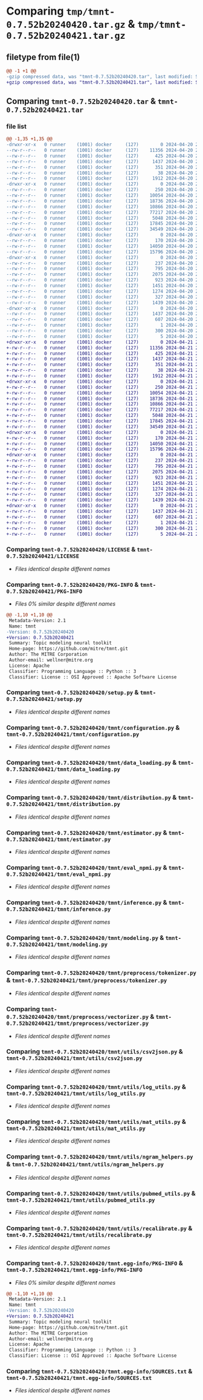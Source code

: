 # Comparing `tmp/tmnt-0.7.52b20240420.tar.gz` & `tmp/tmnt-0.7.52b20240421.tar.gz`

## filetype from file(1)

```diff
@@ -1 +1 @@
-gzip compressed data, was "tmnt-0.7.52b20240420.tar", last modified: Sat Apr 20 23:04:57 2024, max compression
+gzip compressed data, was "tmnt-0.7.52b20240421.tar", last modified: Sun Apr 21 23:04:41 2024, max compression
```

## Comparing `tmnt-0.7.52b20240420.tar` & `tmnt-0.7.52b20240421.tar`

### file list

```diff
@@ -1,35 +1,35 @@
-drwxr-xr-x   0 runner    (1001) docker     (127)        0 2024-04-20 23:04:57.938489 tmnt-0.7.52b20240420/
--rw-r--r--   0 runner    (1001) docker     (127)    11356 2024-04-20 23:04:49.000000 tmnt-0.7.52b20240420/LICENSE
--rw-r--r--   0 runner    (1001) docker     (127)      425 2024-04-20 23:04:49.000000 tmnt-0.7.52b20240420/NOTICE
--rw-r--r--   0 runner    (1001) docker     (127)     1437 2024-04-20 23:04:57.938489 tmnt-0.7.52b20240420/PKG-INFO
--rw-r--r--   0 runner    (1001) docker     (127)      351 2024-04-20 23:04:49.000000 tmnt-0.7.52b20240420/README.md
--rw-r--r--   0 runner    (1001) docker     (127)       38 2024-04-20 23:04:57.938489 tmnt-0.7.52b20240420/setup.cfg
--rw-r--r--   0 runner    (1001) docker     (127)     1912 2024-04-20 23:04:49.000000 tmnt-0.7.52b20240420/setup.py
-drwxr-xr-x   0 runner    (1001) docker     (127)        0 2024-04-20 23:04:57.934489 tmnt-0.7.52b20240420/tmnt/
--rw-r--r--   0 runner    (1001) docker     (127)      250 2024-04-20 23:04:49.000000 tmnt-0.7.52b20240420/tmnt/__init__.py
--rw-r--r--   0 runner    (1001) docker     (127)    10054 2024-04-20 23:04:49.000000 tmnt-0.7.52b20240420/tmnt/configuration.py
--rw-r--r--   0 runner    (1001) docker     (127)    18736 2024-04-20 23:04:49.000000 tmnt-0.7.52b20240420/tmnt/data_loading.py
--rw-r--r--   0 runner    (1001) docker     (127)    10866 2024-04-20 23:04:49.000000 tmnt-0.7.52b20240420/tmnt/distribution.py
--rw-r--r--   0 runner    (1001) docker     (127)    77217 2024-04-20 23:04:49.000000 tmnt-0.7.52b20240420/tmnt/estimator.py
--rw-r--r--   0 runner    (1001) docker     (127)     5048 2024-04-20 23:04:49.000000 tmnt-0.7.52b20240420/tmnt/eval_npmi.py
--rw-r--r--   0 runner    (1001) docker     (127)    17845 2024-04-20 23:04:49.000000 tmnt-0.7.52b20240420/tmnt/inference.py
--rw-r--r--   0 runner    (1001) docker     (127)    34549 2024-04-20 23:04:49.000000 tmnt-0.7.52b20240420/tmnt/modeling.py
-drwxr-xr-x   0 runner    (1001) docker     (127)        0 2024-04-20 23:04:57.938489 tmnt-0.7.52b20240420/tmnt/preprocess/
--rw-r--r--   0 runner    (1001) docker     (127)      170 2024-04-20 23:04:49.000000 tmnt-0.7.52b20240420/tmnt/preprocess/__init__.py
--rw-r--r--   0 runner    (1001) docker     (127)    14050 2024-04-20 23:04:49.000000 tmnt-0.7.52b20240420/tmnt/preprocess/tokenizer.py
--rw-r--r--   0 runner    (1001) docker     (127)    15796 2024-04-20 23:04:49.000000 tmnt-0.7.52b20240420/tmnt/preprocess/vectorizer.py
-drwxr-xr-x   0 runner    (1001) docker     (127)        0 2024-04-20 23:04:57.938489 tmnt-0.7.52b20240420/tmnt/utils/
--rw-r--r--   0 runner    (1001) docker     (127)      237 2024-04-20 23:04:49.000000 tmnt-0.7.52b20240420/tmnt/utils/__init__.py
--rw-r--r--   0 runner    (1001) docker     (127)      795 2024-04-20 23:04:49.000000 tmnt-0.7.52b20240420/tmnt/utils/csv2json.py
--rw-r--r--   0 runner    (1001) docker     (127)     2075 2024-04-20 23:04:49.000000 tmnt-0.7.52b20240420/tmnt/utils/log_utils.py
--rw-r--r--   0 runner    (1001) docker     (127)      923 2024-04-20 23:04:49.000000 tmnt-0.7.52b20240420/tmnt/utils/mat_utils.py
--rw-r--r--   0 runner    (1001) docker     (127)     1451 2024-04-20 23:04:49.000000 tmnt-0.7.52b20240420/tmnt/utils/ngram_helpers.py
--rw-r--r--   0 runner    (1001) docker     (127)     1274 2024-04-20 23:04:49.000000 tmnt-0.7.52b20240420/tmnt/utils/pubmed_utils.py
--rw-r--r--   0 runner    (1001) docker     (127)      327 2024-04-20 23:04:49.000000 tmnt-0.7.52b20240420/tmnt/utils/random.py
--rw-r--r--   0 runner    (1001) docker     (127)     1439 2024-04-20 23:04:49.000000 tmnt-0.7.52b20240420/tmnt/utils/recalibrate.py
-drwxr-xr-x   0 runner    (1001) docker     (127)        0 2024-04-20 23:04:57.938489 tmnt-0.7.52b20240420/tmnt.egg-info/
--rw-r--r--   0 runner    (1001) docker     (127)     1437 2024-04-20 23:04:57.000000 tmnt-0.7.52b20240420/tmnt.egg-info/PKG-INFO
--rw-r--r--   0 runner    (1001) docker     (127)      607 2024-04-20 23:04:57.000000 tmnt-0.7.52b20240420/tmnt.egg-info/SOURCES.txt
--rw-r--r--   0 runner    (1001) docker     (127)        1 2024-04-20 23:04:57.000000 tmnt-0.7.52b20240420/tmnt.egg-info/dependency_links.txt
--rw-r--r--   0 runner    (1001) docker     (127)      300 2024-04-20 23:04:57.000000 tmnt-0.7.52b20240420/tmnt.egg-info/requires.txt
--rw-r--r--   0 runner    (1001) docker     (127)        5 2024-04-20 23:04:57.000000 tmnt-0.7.52b20240420/tmnt.egg-info/top_level.txt
+drwxr-xr-x   0 runner    (1001) docker     (127)        0 2024-04-21 23:04:41.290698 tmnt-0.7.52b20240421/
+-rw-r--r--   0 runner    (1001) docker     (127)    11356 2024-04-21 23:04:31.000000 tmnt-0.7.52b20240421/LICENSE
+-rw-r--r--   0 runner    (1001) docker     (127)      425 2024-04-21 23:04:31.000000 tmnt-0.7.52b20240421/NOTICE
+-rw-r--r--   0 runner    (1001) docker     (127)     1437 2024-04-21 23:04:41.290698 tmnt-0.7.52b20240421/PKG-INFO
+-rw-r--r--   0 runner    (1001) docker     (127)      351 2024-04-21 23:04:31.000000 tmnt-0.7.52b20240421/README.md
+-rw-r--r--   0 runner    (1001) docker     (127)       38 2024-04-21 23:04:41.290698 tmnt-0.7.52b20240421/setup.cfg
+-rw-r--r--   0 runner    (1001) docker     (127)     1912 2024-04-21 23:04:31.000000 tmnt-0.7.52b20240421/setup.py
+drwxr-xr-x   0 runner    (1001) docker     (127)        0 2024-04-21 23:04:41.286698 tmnt-0.7.52b20240421/tmnt/
+-rw-r--r--   0 runner    (1001) docker     (127)      250 2024-04-21 23:04:31.000000 tmnt-0.7.52b20240421/tmnt/__init__.py
+-rw-r--r--   0 runner    (1001) docker     (127)    10054 2024-04-21 23:04:31.000000 tmnt-0.7.52b20240421/tmnt/configuration.py
+-rw-r--r--   0 runner    (1001) docker     (127)    18736 2024-04-21 23:04:31.000000 tmnt-0.7.52b20240421/tmnt/data_loading.py
+-rw-r--r--   0 runner    (1001) docker     (127)    10866 2024-04-21 23:04:31.000000 tmnt-0.7.52b20240421/tmnt/distribution.py
+-rw-r--r--   0 runner    (1001) docker     (127)    77217 2024-04-21 23:04:31.000000 tmnt-0.7.52b20240421/tmnt/estimator.py
+-rw-r--r--   0 runner    (1001) docker     (127)     5048 2024-04-21 23:04:31.000000 tmnt-0.7.52b20240421/tmnt/eval_npmi.py
+-rw-r--r--   0 runner    (1001) docker     (127)    17845 2024-04-21 23:04:31.000000 tmnt-0.7.52b20240421/tmnt/inference.py
+-rw-r--r--   0 runner    (1001) docker     (127)    34549 2024-04-21 23:04:31.000000 tmnt-0.7.52b20240421/tmnt/modeling.py
+drwxr-xr-x   0 runner    (1001) docker     (127)        0 2024-04-21 23:04:41.286698 tmnt-0.7.52b20240421/tmnt/preprocess/
+-rw-r--r--   0 runner    (1001) docker     (127)      170 2024-04-21 23:04:31.000000 tmnt-0.7.52b20240421/tmnt/preprocess/__init__.py
+-rw-r--r--   0 runner    (1001) docker     (127)    14050 2024-04-21 23:04:31.000000 tmnt-0.7.52b20240421/tmnt/preprocess/tokenizer.py
+-rw-r--r--   0 runner    (1001) docker     (127)    15796 2024-04-21 23:04:31.000000 tmnt-0.7.52b20240421/tmnt/preprocess/vectorizer.py
+drwxr-xr-x   0 runner    (1001) docker     (127)        0 2024-04-21 23:04:41.286698 tmnt-0.7.52b20240421/tmnt/utils/
+-rw-r--r--   0 runner    (1001) docker     (127)      237 2024-04-21 23:04:31.000000 tmnt-0.7.52b20240421/tmnt/utils/__init__.py
+-rw-r--r--   0 runner    (1001) docker     (127)      795 2024-04-21 23:04:31.000000 tmnt-0.7.52b20240421/tmnt/utils/csv2json.py
+-rw-r--r--   0 runner    (1001) docker     (127)     2075 2024-04-21 23:04:31.000000 tmnt-0.7.52b20240421/tmnt/utils/log_utils.py
+-rw-r--r--   0 runner    (1001) docker     (127)      923 2024-04-21 23:04:31.000000 tmnt-0.7.52b20240421/tmnt/utils/mat_utils.py
+-rw-r--r--   0 runner    (1001) docker     (127)     1451 2024-04-21 23:04:31.000000 tmnt-0.7.52b20240421/tmnt/utils/ngram_helpers.py
+-rw-r--r--   0 runner    (1001) docker     (127)     1274 2024-04-21 23:04:31.000000 tmnt-0.7.52b20240421/tmnt/utils/pubmed_utils.py
+-rw-r--r--   0 runner    (1001) docker     (127)      327 2024-04-21 23:04:31.000000 tmnt-0.7.52b20240421/tmnt/utils/random.py
+-rw-r--r--   0 runner    (1001) docker     (127)     1439 2024-04-21 23:04:31.000000 tmnt-0.7.52b20240421/tmnt/utils/recalibrate.py
+drwxr-xr-x   0 runner    (1001) docker     (127)        0 2024-04-21 23:04:41.286698 tmnt-0.7.52b20240421/tmnt.egg-info/
+-rw-r--r--   0 runner    (1001) docker     (127)     1437 2024-04-21 23:04:41.000000 tmnt-0.7.52b20240421/tmnt.egg-info/PKG-INFO
+-rw-r--r--   0 runner    (1001) docker     (127)      607 2024-04-21 23:04:41.000000 tmnt-0.7.52b20240421/tmnt.egg-info/SOURCES.txt
+-rw-r--r--   0 runner    (1001) docker     (127)        1 2024-04-21 23:04:41.000000 tmnt-0.7.52b20240421/tmnt.egg-info/dependency_links.txt
+-rw-r--r--   0 runner    (1001) docker     (127)      300 2024-04-21 23:04:41.000000 tmnt-0.7.52b20240421/tmnt.egg-info/requires.txt
+-rw-r--r--   0 runner    (1001) docker     (127)        5 2024-04-21 23:04:41.000000 tmnt-0.7.52b20240421/tmnt.egg-info/top_level.txt
```

### Comparing `tmnt-0.7.52b20240420/LICENSE` & `tmnt-0.7.52b20240421/LICENSE`

 * *Files identical despite different names*

### Comparing `tmnt-0.7.52b20240420/PKG-INFO` & `tmnt-0.7.52b20240421/PKG-INFO`

 * *Files 0% similar despite different names*

```diff
@@ -1,10 +1,10 @@
 Metadata-Version: 2.1
 Name: tmnt
-Version: 0.7.52b20240420
+Version: 0.7.52b20240421
 Summary: Topic modeling neural toolkit
 Home-page: https://github.com/mitre/tmnt.git
 Author: The MITRE Corporation
 Author-email: wellner@mitre.org
 License: Apache
 Classifier: Programming Language :: Python :: 3
 Classifier: License :: OSI Approved :: Apache Software License
```

### Comparing `tmnt-0.7.52b20240420/setup.py` & `tmnt-0.7.52b20240421/setup.py`

 * *Files identical despite different names*

### Comparing `tmnt-0.7.52b20240420/tmnt/configuration.py` & `tmnt-0.7.52b20240421/tmnt/configuration.py`

 * *Files identical despite different names*

### Comparing `tmnt-0.7.52b20240420/tmnt/data_loading.py` & `tmnt-0.7.52b20240421/tmnt/data_loading.py`

 * *Files identical despite different names*

### Comparing `tmnt-0.7.52b20240420/tmnt/distribution.py` & `tmnt-0.7.52b20240421/tmnt/distribution.py`

 * *Files identical despite different names*

### Comparing `tmnt-0.7.52b20240420/tmnt/estimator.py` & `tmnt-0.7.52b20240421/tmnt/estimator.py`

 * *Files identical despite different names*

### Comparing `tmnt-0.7.52b20240420/tmnt/eval_npmi.py` & `tmnt-0.7.52b20240421/tmnt/eval_npmi.py`

 * *Files identical despite different names*

### Comparing `tmnt-0.7.52b20240420/tmnt/inference.py` & `tmnt-0.7.52b20240421/tmnt/inference.py`

 * *Files identical despite different names*

### Comparing `tmnt-0.7.52b20240420/tmnt/modeling.py` & `tmnt-0.7.52b20240421/tmnt/modeling.py`

 * *Files identical despite different names*

### Comparing `tmnt-0.7.52b20240420/tmnt/preprocess/tokenizer.py` & `tmnt-0.7.52b20240421/tmnt/preprocess/tokenizer.py`

 * *Files identical despite different names*

### Comparing `tmnt-0.7.52b20240420/tmnt/preprocess/vectorizer.py` & `tmnt-0.7.52b20240421/tmnt/preprocess/vectorizer.py`

 * *Files identical despite different names*

### Comparing `tmnt-0.7.52b20240420/tmnt/utils/csv2json.py` & `tmnt-0.7.52b20240421/tmnt/utils/csv2json.py`

 * *Files identical despite different names*

### Comparing `tmnt-0.7.52b20240420/tmnt/utils/log_utils.py` & `tmnt-0.7.52b20240421/tmnt/utils/log_utils.py`

 * *Files identical despite different names*

### Comparing `tmnt-0.7.52b20240420/tmnt/utils/mat_utils.py` & `tmnt-0.7.52b20240421/tmnt/utils/mat_utils.py`

 * *Files identical despite different names*

### Comparing `tmnt-0.7.52b20240420/tmnt/utils/ngram_helpers.py` & `tmnt-0.7.52b20240421/tmnt/utils/ngram_helpers.py`

 * *Files identical despite different names*

### Comparing `tmnt-0.7.52b20240420/tmnt/utils/pubmed_utils.py` & `tmnt-0.7.52b20240421/tmnt/utils/pubmed_utils.py`

 * *Files identical despite different names*

### Comparing `tmnt-0.7.52b20240420/tmnt/utils/recalibrate.py` & `tmnt-0.7.52b20240421/tmnt/utils/recalibrate.py`

 * *Files identical despite different names*

### Comparing `tmnt-0.7.52b20240420/tmnt.egg-info/PKG-INFO` & `tmnt-0.7.52b20240421/tmnt.egg-info/PKG-INFO`

 * *Files 0% similar despite different names*

```diff
@@ -1,10 +1,10 @@
 Metadata-Version: 2.1
 Name: tmnt
-Version: 0.7.52b20240420
+Version: 0.7.52b20240421
 Summary: Topic modeling neural toolkit
 Home-page: https://github.com/mitre/tmnt.git
 Author: The MITRE Corporation
 Author-email: wellner@mitre.org
 License: Apache
 Classifier: Programming Language :: Python :: 3
 Classifier: License :: OSI Approved :: Apache Software License
```

### Comparing `tmnt-0.7.52b20240420/tmnt.egg-info/SOURCES.txt` & `tmnt-0.7.52b20240421/tmnt.egg-info/SOURCES.txt`

 * *Files identical despite different names*

